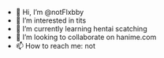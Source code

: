 - 👋 Hi, I’m @notFlxbby
- 👀 I’m interested in tits
- 🌱 I’m currently learning hentai scatching
- 💞️ I’m looking to collaborate on hanime.com
- 📫 How to reach me: not

<!---
notFlxbby/notFlxbby is a ✨ special ✨ repository because its `README.md` (this file) appears on your GitHub profile.
You can click the Preview link to take a look at your changes.
--->
